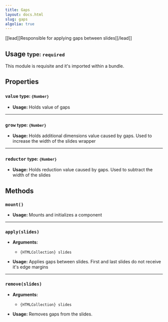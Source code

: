 ```yaml
---
title: Gaps
layout: docs.html
slug: gaps
algolia: true
---
```


[[lead]]Responsible for applying gaps between slides[[/lead]]

## Usage <small>type: `required`</small>

This module is requisite and it's imported within a bundle.

## Properties

### `value` <small>type: `{Number}`</small>

- **Usage:** Holds value of gaps

---

### `grow` <small>type: `{Number}`</small>

- **Usage:** Holds additional dimensions value caused by gaps. Used to increase the width of the slides wrapper

---

### `reductor` <small>type: `{Number}`</small>

- **Usage:** Holds reduction value caused by gaps. Used to subtract the width of the slides

## Methods

### `mount()`

- **Usage:** Mounts and initializes a component

---

### `apply(slides)`

- **Arguments:**
  - `{HTMLCollection} slides`

- **Usage:** Applies gaps between slides. First and last slides do not receive it's edge margins

---

### `remove(slides)`

- **Arguments:**
  - `{HTMLCollection} slides`

- **Usage:** Removes gaps from the slides.
